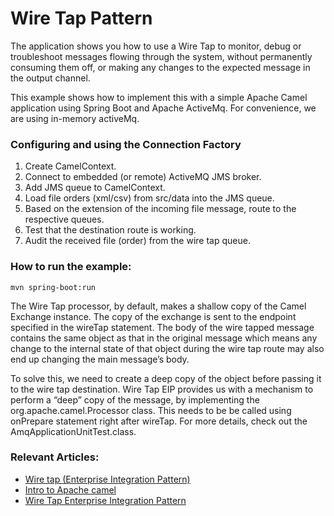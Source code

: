 # Wire Tap Pattern

The application shows you how to use a Wire Tap to monitor, debug or troubleshoot messages flowing through the system, without permanently consuming them off, or making any changes to the expected message in the output channel. 

This example shows how to implement this with a simple Apache Camel application using Spring Boot and Apache ActiveMq.
For convenience, we are using in-memory activeMq.

 

### Configuring and using the Connection Factory

1. Create CamelContext.
2. Connect to embedded (or remote) ActiveMQ JMS broker.
3. Add JMS queue to CamelContext. 
4. Load file orders (xml/csv) from src/data into the JMS queue.
5. Based on the extension of the incoming file message, route to the respective queues.
6. Test that the destination route is working.
7. Audit the received file (order) from the wire tap queue.

### How to run the example:

    mvn spring-boot:run

    
The Wire Tap processor, by default, makes a shallow copy of the Camel Exchange instance. The copy of the exchange is sent to the endpoint specified in the wireTap statement. The body of the wire tapped message contains the same object as that in the original message which means any change to the internal state of that object during the wire tap route may also end up changing the main message’s body.

To solve this, we need to create a deep copy of the object before passing it to the wire tap destination. Wire Tap EIP provides us with a mechanism to perform a “deep” copy of the message, by implementing the org.apache.camel.Processor class. This needs to be be called using onPrepare statement right after wireTap.
For more details, check out the AmqApplicationUnitTest.class.

### Relevant Articles:

- [Wire tap (Enterprise Integration Pattern)](https://drafts.baeldung.com/?p=103346&preview=true)
- [Intro to Apache camel](https://www.baeldung.com/apache-camel-intro)
- [Wire Tap Enterprise Integration Pattern](https://www.baeldung.com/wiretap-pattern)

